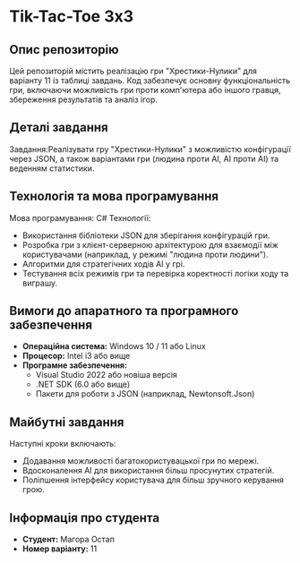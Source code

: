 # Tik-Tac-Toe 3x3
## Опис репозиторію
Цей репозиторій містить реалізацію гри "Хрестики-Нулики" для варіанту 11 із таблиці завдань. Код забезпечує основну функціональність гри, включаючи можливість гри проти комп'ютера або іншого гравця, збереження результатів та аналіз ігор.
## Деталі завдання 
Завдання:Реалізувати гру "Хрестики-Нулики" з можливістю конфігурації через JSON, а також варіантами гри (людина проти AI, AI проти AI) та веденням статистики.
## Технологія та мова програмування 
Мова програмування:
C# 
Технології: 
- Використання бібліотеки JSON для зберігання конфігурацій гри.
- Розробка гри з клієнт-серверною архітектурою для взаємодії між користувачами (наприклад, у режимі "людина проти людини").
- Алгоритми для стратегічних ходів AI у грі.
- Тестування всіх режимів гри та перевірка коректності логіки ходу та виграшу.
## Вимоги до апаратного та програмного забезпечення
- **Операційна система:** Windows 10 / 11 або Linux
- **Процесор:** Intel i3 або вище
- **Програмне забезпечення:**
   - Visual Studio 2022 або новіша версія
  - .NET SDK (6.0 або вище)
  - Пакети для роботи з JSON (наприклад, Newtonsoft.Json)
## Майбутні завдання
Наступні кроки включають:
- Додавання можливості багатокористувацької гри по мережі.
- Вдосконалення AI для використання більш просунутих стратегій.
- Поліпшення інтерфейсу користувача для більш зручного керування грою.
## Інформація про студента
- **Студент:** Магора Остап
- **Номер варіанту:** 11
